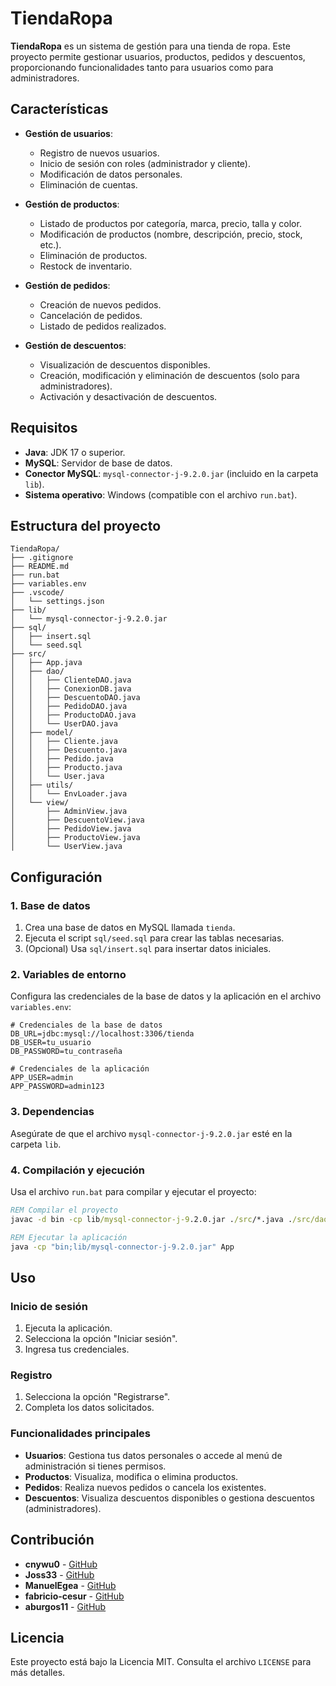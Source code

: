 # TiendaRopa

**TiendaRopa** es un sistema de gestión para una tienda de ropa. Este proyecto permite gestionar usuarios, productos, pedidos y descuentos, proporcionando funcionalidades tanto para usuarios como para administradores.

## Características

- **Gestión de usuarios**:
  - Registro de nuevos usuarios.
  - Inicio de sesión con roles (administrador y cliente).
  - Modificación de datos personales.
  - Eliminación de cuentas.

- **Gestión de productos**:
  - Listado de productos por categoría, marca, precio, talla y color.
  - Modificación de productos (nombre, descripción, precio, stock, etc.).
  - Eliminación de productos.
  - Restock de inventario.

- **Gestión de pedidos**:
  - Creación de nuevos pedidos.
  - Cancelación de pedidos.
  - Listado de pedidos realizados.

- **Gestión de descuentos**:
  - Visualización de descuentos disponibles.
  - Creación, modificación y eliminación de descuentos (solo para administradores).
  - Activación y desactivación de descuentos.

## Requisitos

- **Java**: JDK 17 o superior.
- **MySQL**: Servidor de base de datos.
- **Conector MySQL**: `mysql-connector-j-9.2.0.jar` (incluido en la carpeta `lib`).
- **Sistema operativo**: Windows (compatible con el archivo `run.bat`).

## Estructura del proyecto

```
TiendaRopa/
├── .gitignore
├── README.md
├── run.bat
├── variables.env
├── .vscode/
│   └── settings.json
├── lib/
│   └── mysql-connector-j-9.2.0.jar
├── sql/
│   ├── insert.sql
│   └── seed.sql
├── src/
│   ├── App.java
│   ├── dao/
│   │   ├── ClienteDAO.java
│   │   ├── ConexionDB.java
│   │   ├── DescuentoDAO.java
│   │   ├── PedidoDAO.java
│   │   ├── ProductoDAO.java
│   │   └── UserDAO.java
│   ├── model/
│   │   ├── Cliente.java
│   │   ├── Descuento.java
│   │   ├── Pedido.java
│   │   ├── Producto.java
│   │   └── User.java
│   ├── utils/
│   │   └── EnvLoader.java
│   └── view/
│       ├── AdminView.java
│       ├── DescuentoView.java
│       ├── PedidoView.java
│       ├── ProductoView.java
│       └── UserView.java
```

## Configuración

### 1. Base de datos
1. Crea una base de datos en MySQL llamada `tienda`.
2. Ejecuta el script `sql/seed.sql` para crear las tablas necesarias.
3. (Opcional) Usa `sql/insert.sql` para insertar datos iniciales.

### 2. Variables de entorno
Configura las credenciales de la base de datos y la aplicación en el archivo `variables.env`:

```env
# Credenciales de la base de datos
DB_URL=jdbc:mysql://localhost:3306/tienda
DB_USER=tu_usuario
DB_PASSWORD=tu_contraseña

# Credenciales de la aplicación
APP_USER=admin
APP_PASSWORD=admin123
```

### 3. Dependencias
Asegúrate de que el archivo `mysql-connector-j-9.2.0.jar` esté en la carpeta `lib`.

### 4. Compilación y ejecución
Usa el archivo `run.bat` para compilar y ejecutar el proyecto:

```bat
REM Compilar el proyecto
javac -d bin -cp lib/mysql-connector-j-9.2.0.jar ./src/*.java ./src/dao/*.java ./src/view/*.java ./src/model/*.java

REM Ejecutar la aplicación
java -cp "bin;lib/mysql-connector-j-9.2.0.jar" App
```

## Uso

### Inicio de sesión
1. Ejecuta la aplicación.
2. Selecciona la opción "Iniciar sesión".
3. Ingresa tus credenciales.

### Registro
1. Selecciona la opción "Registrarse".
2. Completa los datos solicitados.

### Funcionalidades principales
- **Usuarios**: Gestiona tus datos personales o accede al menú de administración si tienes permisos.
- **Productos**: Visualiza, modifica o elimina productos.
- **Pedidos**: Realiza nuevos pedidos o cancela los existentes.
- **Descuentos**: Visualiza descuentos disponibles o gestiona descuentos (administradores).

## Contribución

- **cnywu0** - [GitHub](https://github.com/cnywu0)
- **Joss33** - [GitHub](https://github.com/Josegallego33)
- **ManuelEgea** - [GitHub](https://github.com/ManuelEgea)
- **fabricio-cesur** - [GitHub](https://github.com/fabricio-cesur)
- **aburgos11** - [GitHub](https://github.com/aburgos11)

## Licencia

Este proyecto está bajo la Licencia MIT. Consulta el archivo `LICENSE` para más detalles.

